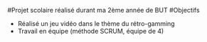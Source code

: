 #Projet scolaire réalisé durant ma 2ème année de BUT
#Objectifs
 - Réalisé un jeu vidéo dans le thème du rétro-gamming
 - Travail en équipe (méthode SCRUM, équipe de 4)
